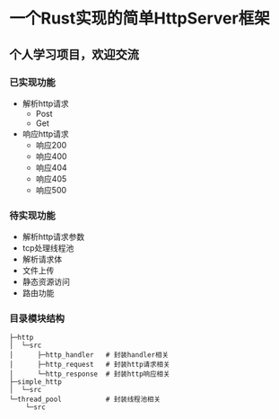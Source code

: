 # 一个Rust实现的简单HttpServer框架

## 个人学习项目，欢迎交流

### 已实现功能
- 解析http请求
    - Post
    - Get
- 响应http请求
    - 响应200
    - 响应400
    - 响应404
    - 响应405
    - 响应500

### 待实现功能
- 解析http请求参数
- tcp处理线程池
- 解析请求体
- 文件上传
- 静态资源访问
- 路由功能


### 目录模块结构
```
├─http
│  └─src
│      ├─http_handler   # 封装handler相关
│      ├─http_request   # 封装http请求相关
│      └─http_response  # 封装http响应相关
├─simple_http
│  └─src
└─thread_pool           # 封装线程池相关
    └─src
```